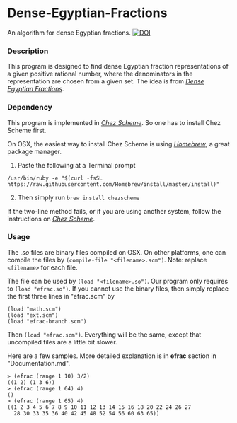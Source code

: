 # Dense-Egyptian-Fractions
An algorithm for dense Egyptian fractions.
[![DOI](https://zenodo.org/badge/104223004.svg)](https://zenodo.org/badge/latestdoi/104223004)

### Description
This program is designed to find dense Egyptian fraction representations of a given positive rational number, where the denominators in the representation are chosen from a given set. The idea is from <cite>[Dense Egyptian Fractions][1]</cite>.

### Dependency
This program is implemented in <cite>[Chez Scheme][2]</cite>. So one has to install Chez Scheme first.

On OSX, the easiest way to install Chez Scheme is using <cite>[Homebrew][3]</cite>, a great package manager.

1. Paste the following at a Terminal prompt

```
/usr/bin/ruby -e "$(curl -fsSL https://raw.githubusercontent.com/Homebrew/install/master/install)"
```
2. Then simply run ```brew install chezscheme```

If the two-line method fails, or if you are using another system, follow the instructions on <cite>[Chez Scheme][2]</cite>.

### Usage
The *.so* files are binary files compiled on OSX. On other platforms, one can compile the files by `(compile-file "<filename>.scm")`. Note: replace `<filename>` for each file.

The file can be used by `(load "<filename>.so")`. Our program only requires to `(load "efrac.so")`. If you cannot use the binary files, then simply replace the first three lines in "efrac.scm" by

```
(load "math.scm")
(load "ext.scm")
(load "efrac-branch.scm")
```
Then `(load "efrac.scm")`. Everything will be the same, except that uncompiled files are a little bit slower.

Here are a few samples. More detailed explanation is in **efrac** section in "Documentation.md".

```
> (efrac (range 1 10) 3/2)
((1 2) (1 3 6))
> (efrac (range 1 64) 4)
()
> (efrac (range 1 65) 4)
((1 2 3 4 5 6 7 8 9 10 11 12 13 14 15 16 18 20 22 24 26 27
  28 30 33 35 36 40 42 45 48 52 54 56 60 63 65))
```

[1]:http://www.ams.org/journals/tran/1999-351-09/S0002-9947-99-02327-2/S0002-9947-99-02327-2.pdf
[2]:https://github.com/cisco/ChezScheme
[3]:https://brew.sh


